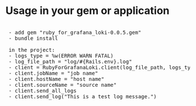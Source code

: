 
# Usage in your gem or application
<pre>
 
 - add gem "ruby_for_grafana_loki-0.0.5.gem"                      //to the Gemfile
 - bundle install
 
 in the project:
 - logs_type = %w(ERROR WARN FATAL)                               // Use custom logs type: ERROR, WARN, FATAL, INFO, DEBUG 
 - log_file_path = "log/#{Rails.env}.log"
 - client = RubyForGrafanaLoki.client(log_file_path, logs_type)
 - client.jobName = "job name"                                    // your job name
 - client.hostName = "host name"                                  // your host name
 - client.sourceName = "source name"                              // your source name
 - client.send_all_logs
 - client.send_log("This is a test log message.")

</pre>